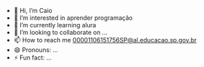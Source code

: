 - 👋 Hi, I’m Caio
- 👀 I’m interested in aprender programação
- 🌱 I’m currently learning alura
- 💞️ I’m looking to collaborate on ...
- 📫 How to reach me 00001106151756SP@al.educacao.sp.gov.br
- 😄 Pronouns: ...
- ⚡ Fun fact: ...

<!---
CaioMoreira06/CaioMoreira06 is a ✨ special ✨ repository because its `README.md` (this file) appears on your GitHub profile.
You can click the Preview link to take a look at your changes.
--->
